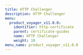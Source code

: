 ```yaml
---
title: HTTP Challenger
description: HTTP Challenger
menu:
  product_voyager_v11.0.0:
    identifier: http-certificate
    parent: certificate-guides
    name: HTTP Challenger
    weight: 10
menu_name: product_voyager_v11.0.0
---
```

